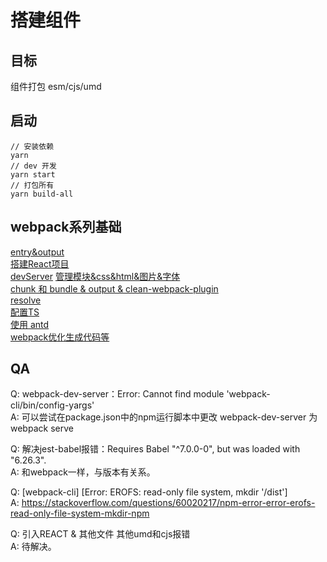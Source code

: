 # 搭建组件
## 目标
组件打包 esm/cjs/umd

## 启动
```
// 安装依赖
yarn
// dev 开发
yarn start
// 打包所有
yarn build-all
```

## webpack系列基础
[entry&output](https://juejin.cn/post/6915635012536631309)  
[搭建React项目](https://juejin.cn/post/6915638604056231949)  
[devServer](https://juejin.cn/post/6915656442930266119)
[管理模块&css&html&图片&字体](https://juejin.cn/post/6915654869449703437)  
[chunk 和 bundle & output & clean-webpack-plugin](https://juejin.cn/post/6915659007894126599)  
[resolve](https://juejin.cn/post/6915658828268863502)  
[配置TS](https://juejin.cn/post/6915659426850570253)  
[使用 antd](https://juejin.cn/post/6915659846335332360)  
[webpack优化生成代码等](https://juejin.cn/post/6915664669185474574)  

## QA
Q: webpack-dev-server：Error: Cannot find module 'webpack-cli/bin/config-yargs'  
A: 可以尝试在package.json中的npm运行脚本中更改 webpack-dev-server 为webpack serve


Q: 解决jest-babel报错：Requires Babel "^7.0.0-0", but was loaded with "6.26.3".  
A: 和webpack一样，与版本有关系。

Q: [webpack-cli] [Error: EROFS: read-only file system, mkdir '/dist']  
A: https://stackoverflow.com/questions/60020217/npm-error-error-erofs-read-only-file-system-mkdir-npm

Q: 引入REACT & 其他文件 其他umd和cjs报错  
A: 待解决。
